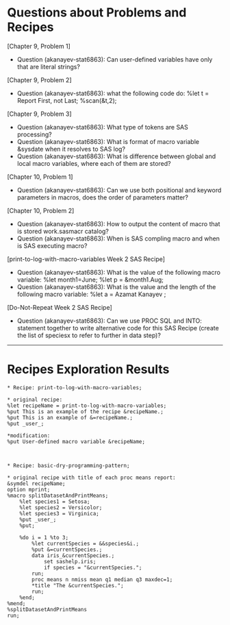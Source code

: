 # Questions about Problems and Recipes



[Chapter 9, Problem 1]
* Question (akanayev-stat6863): Can user-defined variables have only that are literal strings?



[Chapter 9, Problem 2]
* Question (akanayev-stat6863): what the following code do: %let t = Report First, not Last; %scan(&t,2);



[Chapter 9, Problem 3]
* Question (akanayev-stat6863): What type of tokens are SAS processing? 
* Question (akanayev-stat6863): What is format of macro variable &sysdate when it resolves to SAS log?
* Question (akanayev-stat6863): What is difference between global and local macro variables, where each of them are stored?



[Chapter 10, Problem 1] 
* Question (akanayev-stat6863): Can we use both positional and keyword parameters in macros, does the order of parameters matter?



[Chapter 10, Problem 2] 
* Question (akanayev-stat6863): How to output the content of macro that is stored work.sasmacr catalog?
* Question (akanayev-stat6863): When is SAS compling macro and when is SAS executing macro?



[print-to-log-with-macro-variables Week 2 SAS Recipe]
* Question (akanayev-stat6863): What is the value of the following macro variable: %let month1=June; %let p = &month1.Aug;
* Question (akanayev-stat6863): What is the value and the length of the following macro variable: %let a =       Azamat Kanayev      ; 



[Do-Not-Repeat Week 2 SAS Recipe]
* Question (akanayev-stat6863): Can we use PROC SQL and INTO: statement together to write alternative code for this SAS Recipe (create the list of speciesx to refer to further in data step)?



***



# Recipes Exploration Results




```
* Recipe: print-to-log-with-macro-variables;

* original recipe:
%let recipeName = print-to-log-with-macro-variables;
%put This is an example of the recipe &recipeName.;
%put This is an example of &=recipeName.;
%put _user_;

*modification:
%put User-defined macro variable &recipeName;



* Recipe: basic-dry-programming-pattern;

* original recipe with title of each proc means report:
&symdel recipeName;
option mprint;
%macro splitDatasetAndPrintMeans;
    %let species1 = Setosa;
	%let species2 = Versicolor;
	%let species3 = Virginica;
	%put _user_;
	%put;

	%do i = 1 %to 3;
	    %let currentSpecies = &&species&i.;
		%put &=currentSpecies.;
		data iris_&currentSpecies.;
		    set sashelp.iris;
			if species = "&currentSpecies.";
		run;
		proc means n nmiss mean q1 median q3 maxdec=1;
        *title "The &currentSpecies.";
		run;
    %end;
%mend;
%splitDatasetAndPrintMeans
run;     




```


